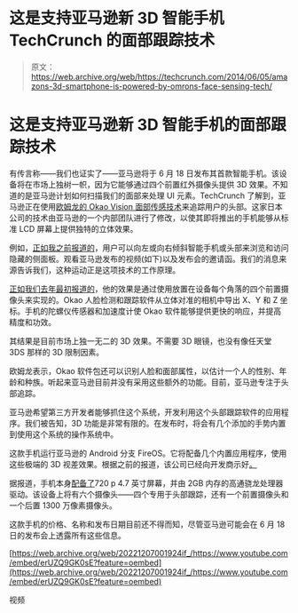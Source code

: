 # 这是支持亚马逊新 3D 智能手机 TechCrunch 的面部跟踪技术

> 原文：<https://web.archive.org/web/https://techcrunch.com/2014/06/05/amazons-3d-smartphone-is-powered-by-omrons-face-sensing-tech/>

# 这是支持亚马逊新 3D 智能手机的面部跟踪技术

有传言称——我们也证实了——亚马逊将于 6 月 18 日发布其首款智能手机。该设备将在市场上独树一帜，因为它能够通过四个前置红外摄像头提供 3D 效果。不知道的是亚马逊计划如何扫描我们的面部来处理 UI 元素。TechCrunch 了解到，亚马逊正在使用[欧姆龙的 Okao Vision 面部传感技术](https://web.archive.org/web/20221207001924/http://www.omron.com/r_d/coretech/vision/okao.html)来追踪用户的头部。这家日本公司的技术由亚马逊的一个内部团队进行了修改，以使其即将推出的手机能够从标准 LCD 屏幕上提供独特的立体效果。

例如，[正如我之前报道的](https://web.archive.org/web/20221207001924/https://beta.techcrunch.com/2014/04/15/amazons-smartphone-to-feature-unique-but-limited-3d-effects/)，用户可以向左或向右倾斜智能手机或头部来浏览和访问隐藏的侧面板。观看亚马逊发布的视频(如下)以及发布会的邀请函。我们的消息来源告诉我们，这种运动正是这项技术的工作原理。

[正如我们去年最初报道的](https://web.archive.org/web/20221207001924/https://beta.techcrunch.com/2013/10/02/amazons-smartphones-detailed-project-smith-3d-flagship-model-and-a-value-handset-with-fireos/)，他的效果是通过使用放置在设备每个角落的四个前置摄像头来实现的。Okao 人脸检测和跟踪软件从立体对准的相机中导出 X、Y 和 Z 坐标。手机的陀螺仪传感器和加速度计使 Okao 软件能够提供更快的响应，并提高精度和功效。

其结果是目前市场上独一无二的 3D 效果。不需要 3D 眼镜，也没有像任天堂 3DS 那样的 3D 限制因素。

欧姆龙表示，Okao 软件包还可以识别人脸和面部属性，以估计一个人的性别、年龄和种族。听起来亚马逊目前并没有采用这些额外的功能。目前，亚马逊专注于头部追踪。

亚马逊希望第三方开发者能够抓住这个系统，开发利用这个头部跟踪软件的应用程序。我们被告知，3D 功能是非常有限的。在发布时，将会有几个添加的手势内置到使用这个系统的操作系统中。

这款手机运行亚马逊的 Android 分支 FireOS。它将配备几个内置应用程序，使用这些极端的 3D 视差效果。根据之前的报道，该公司已经向开发商示好[。](https://web.archive.org/web/20221207001924/http://online.wsj.com/news/articles/SB10001424052702303873604579495940522902678)

据报道，手机本身[配备了](https://web.archive.org/web/20221207001924/https://beta.techcrunch.com/2014/04/15/amazons-smartphone-gets-its-first-spy-shots-along-with-rumored-specs/)720 p 4.7 英寸屏幕，并由 2GB 内存的高通骁龙处理器驱动。该设备上将有六个摄像头——四个专用于头部跟踪，还有一个前置摄像头和一个后置 1300 万像素摄像头。

这款手机的价格、名称和发布日期目前还不得而知，尽管亚马逊可能会在 6 月 18 日的发布会上透露所有这些信息。

[https://web.archive.org/web/20221207001924if_/https://www.youtube.com/embed/erUZQ9GK0sE?feature=oembed](https://web.archive.org/web/20221207001924if_/https://www.youtube.com/embed/erUZQ9GK0sE?feature=oembed)

视频